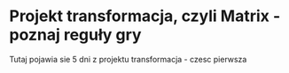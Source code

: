 # Projekt transformacja, czyli Matrix - poznaj reguły gry

Tutaj pojawia sie 5 dni z projektu transformacja - czesc pierwsza
